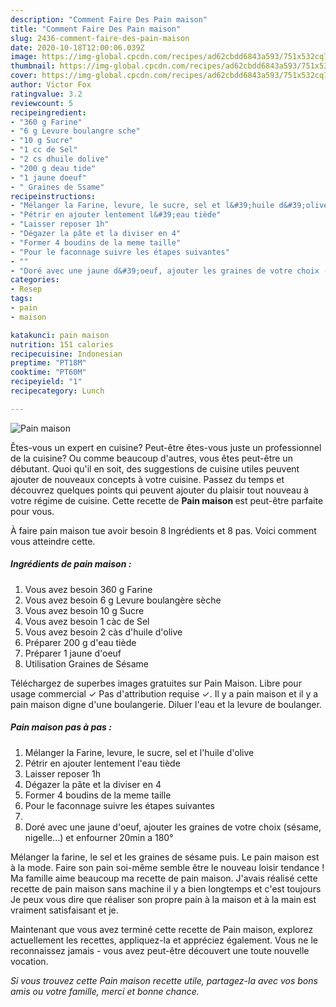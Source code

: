 ```yaml
---
description: "Comment Faire Des Pain maison"
title: "Comment Faire Des Pain maison"
slug: 2436-comment-faire-des-pain-maison
date: 2020-10-18T12:00:06.039Z
image: https://img-global.cpcdn.com/recipes/ad62cbdd6843a593/751x532cq70/pain-maison-photo-principale-de-la-recette.jpg
thumbnail: https://img-global.cpcdn.com/recipes/ad62cbdd6843a593/751x532cq70/pain-maison-photo-principale-de-la-recette.jpg
cover: https://img-global.cpcdn.com/recipes/ad62cbdd6843a593/751x532cq70/pain-maison-photo-principale-de-la-recette.jpg
author: Victor Fox
ratingvalue: 3.2
reviewcount: 5
recipeingredient:
- "360 g Farine"
- "6 g Levure boulangre sche"
- "10 g Sucre"
- "1 cc de Sel"
- "2 cs dhuile dolive"
- "200 g deau tide"
- "1 jaune doeuf"
- " Graines de Ssame"
recipeinstructions:
- "Mélanger la Farine, levure, le sucre, sel et l&#39;huile d&#39;olive"
- "Pétrir en ajouter lentement l&#39;eau tiède"
- "Laisser reposer 1h"
- "Dégazer la pâte et la diviser en 4"
- "Former 4 boudins de la meme taille"
- "Pour le faconnage suivre les étapes suivantes"
- ""
- "Doré avec une jaune d&#39;oeuf, ajouter les graines de votre choix (sésame, nigelle...) et enfourner 20min a 180°"
categories:
- Resep
tags:
- pain
- maison

katakunci: pain maison 
nutrition: 151 calories
recipecuisine: Indonesian
preptime: "PT18M"
cooktime: "PT60M"
recipeyield: "1"
recipecategory: Lunch

---
```



![Pain maison](https://img-global.cpcdn.com/recipes/ad62cbdd6843a593/751x532cq70/pain-maison-photo-principale-de-la-recette.jpg)

Êtes-vous un expert en cuisine? Peut-être êtes-vous juste un professionnel de la cuisine? Ou comme beaucoup d'autres, vous êtes peut-être un débutant. Quoi qu'il en soit, des suggestions de cuisine utiles peuvent ajouter de nouveaux concepts à votre cuisine. Passez du temps et découvrez quelques points qui peuvent ajouter du plaisir tout nouveau à votre régime de cuisine. Cette recette de <strong> Pain maison </strong> est peut-être parfaite pour vous.

<!--inarticleads1-->

À faire pain maison tue avoir besoin 8 Ingrédients et 8 pas. Voici comment vous atteindre cette.

##### Ingrédients de pain maison :

1. Vous avez besoin 360 g Farine
1. Vous avez besoin 6 g Levure boulangère sèche
1. Vous avez besoin 10 g Sucre
1. Vous avez besoin 1 càc de Sel
1. Vous avez besoin 2 càs d&#39;huile d&#39;olive
1. Préparer 200 g d&#39;eau tiède
1. Préparer 1 jaune d&#39;oeuf
1. Utilisation  Graines de Sésame


Téléchargez de superbes images gratuites sur Pain Maison. Libre pour usage commercial ✓ Pas d&#39;attribution requise ✓. Il y a pain maison et il y a pain maison digne d&#39;une boulangerie. Diluer l&#39;eau et la levure de boulanger. 

<!--inarticleads2-->

##### Pain maison pas à pas :

1. Mélanger la Farine, levure, le sucre, sel et l&#39;huile d&#39;olive
1. Pétrir en ajouter lentement l&#39;eau tiède
1. Laisser reposer 1h
1. Dégazer la pâte et la diviser en 4
1. Former 4 boudins de la meme taille
1. Pour le faconnage suivre les étapes suivantes
1. 
1. Doré avec une jaune d&#39;oeuf, ajouter les graines de votre choix (sésame, nigelle...) et enfourner 20min a 180°


Mélanger la farine, le sel et les graines de sésame puis. Le pain maison est à la mode. Faire son pain soi-même semble être le nouveau loisir tendance ! Ma famille aime beaucoup ma recette de pain maison. J&#39;avais réalisé cette recette de pain maison sans machine il y a bien longtemps et c&#39;est toujours Je peux vous dire que réaliser son propre pain à la maison et à la main est vraiment satisfaisant et je. 

<!--inarticleads1-->

<p>
Maintenant que vous avez terminé cette recette de Pain maison, explorez actuellement les recettes, appliquez-la et appréciez également. Vous ne le reconnaissez jamais - vous avez peut-être découvert une toute nouvelle vocation.
</p>

<p>
<i>Si vous trouvez cette Pain maison recette utile, partagez-la avec vos bons amis ou votre famille, merci et bonne chance.</i>
</p>
